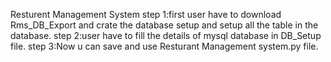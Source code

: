  Resturent Management System
 step 1:first user have to download  Rms_DB_Export and crate the database setup and setup all the table in the database.
 step 2:user have to fill the details of mysql database in DB_Setup file.
 step 3:Now u can save and  use Resturant Management system.py file.
